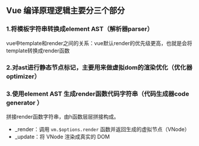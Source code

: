 ## Vue 编译原理逻辑主要分三个部分
### 1.将模板字符串转换成element AST（解析器parser）

vue中template和render之间的关系：vue默认render的优先级更高，也就是会将template转换成render函数





### 2.对ast进行静态节点标记，主要用来做虚拟dom的渲染优化（优化器optimizer）







### 3.使用element AST 生成render函数代码字符串（代码生成器code generator ）

拼接render函数字符串，由h函数层层拼接构成。



- _render：调用 `vm.$options.render` 函数并返回生成的虚拟节点（VNode）
- _update：将 VNode 渲染成真实的 DOM

